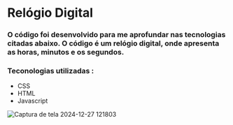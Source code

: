 # Relógio Digital
### O código foi desenvolvido para me aprofundar nas tecnologias citadas abaixo. O código é um relógio digital, onde apresenta as horas, minutos e os segundos.

### Teconologias utilizadas :

- CSS
- HTML
- Javascript

![Captura de tela 2024-12-27 121803](https://github.com/user-attachments/assets/6a72dd18-0cc9-40a5-b7c8-96008a1221bb)

